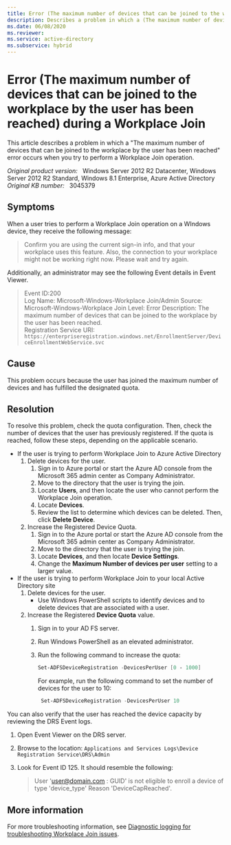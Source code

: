 ```yaml
---
title: Error (The maximum number of devices that can be joined to the workplace by the user has been reached) during a Workplace Join
description: Describes a problem in which a (The maximum number of devices that can be joined to the workplace by the user has been reached) error occurs when you try to perform a Workplace Join operation. Provides a resolution.
ms.date: 06/08/2020
ms.reviewer: 
ms.service: active-directory
ms.subservice: hybrid
---
```

# Error (The maximum number of devices that can be joined to the workplace by the user has been reached) during a Workplace Join

This article describes a problem in which a "The maximum number of devices that can be joined to the workplace by the user has been reached" error occurs when you try to perform a Workplace Join operation.

_Original product version:_ &nbsp; Windows Server 2012 R2 Datacenter, Windows Server 2012 R2 Standard, Windows 8.1 Enterprise, Azure Active Directory  
_Original KB number:_ &nbsp; 3045379

## Symptoms

When a user tries to perform a Workplace Join operation on a WIndows device, they receive the following message:

> Confirm you are using the current sign-in info, and that your workplace uses this feature. Also, the connection to your workplace might not be working right now. Please wait and try again.

Additionally, an administrator may see the following Event details in Event Viewer.

> Event ID:200  
Log Name: Microsoft-Windows-Workplace Join/Admin
Source: Microsoft-Windows-Workplace Join
Level: Error
Description: The maximum number of devices that can be joined to the workplace by the user has been reached.  
Registration Service URI: `https://enterpriseregistration.windows.net/EnrollmentServer/DeviceEnrollmentWebService.svc`

## Cause

This problem occurs because the user has joined the maximum number of devices and has fulfilled the designated quota.

## Resolution

To resolve this problem, check the quota configuration. Then, check the number of devices that the user has previously registered. If the quota is reached, follow these steps, depending on the applicable scenario.

- If the user is trying to perform Workplace Join to Azure Active Directory
  1. Delete devices for the user.
     1. Sign in to Azure portal or start the Azure AD console from the Microsoft 365 admin center as Company Administrator.
     2. Move to the directory that the user is trying the join.
     3. Locate **Users**, and then locate the user who cannot perform the Workplace Join operation.
     4. Locate **Devices**.
     5. Review the list to determine which devices can be deleted. Then, click **Delete Device**.
  2. Increase the Registered Device Quota.
     1. Sign in to the Azure portal or start the Azure AD console from the Microsoft 365 admin center as Company Administrator.
     2. Move to the directory that the user is trying the join.
     3. Locate **Devices**, and then locate **Device Settings**.
     4. Change the **Maximum Number of devices per user** setting to a larger value.
- If the user is trying to perform Workplace Join to your local Active Directory site
  1. Delete devices for the user.
     - Use Windows PowerShell scripts to identify devices and to delete devices that are associated with a user.
  2. Increase the Registered **Device Quota** value.
     1. Sign in to your AD FS server.
     2. Run Windows PowerShell as an elevated administrator.
     3. Run the following command to increase the quota:

        ```powershell
        Set-ADFSDeviceRegistration -DevicesPerUser [0 - 1000]
        ```

        For example, run the following command to set the number of devices for the user to 10:

        ```powershell
         Set-ADFSDeviceRegistration -DevicesPerUser 10
        ```

You can also verify that the user has reached the device capacity by reviewing the DRS Event logs.

   1. Open Event Viewer on the DRS server.
   2. Browse to the location: `Applications and Services Logs\Device Registration Service\DRS\Admin`
   3. Look for Event ID 125. It should resemble the following:  

      > User 'user@domain.com : GUID' is not eligible to enroll a device of type 'device_type' Reason 'DeviceCapReached'.

## More information

For more troubleshooting information, see [Diagnostic logging for troubleshooting Workplace Join issues](https://support.microsoft.com/help/3045377).
